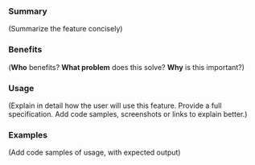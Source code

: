 ### Summary

(Summarize the feature concisely)

### Benefits

(**Who** benefits? **What problem** does this solve? **Why** is this important?)

### Usage

(Explain in detail how the user will use this feature. Provide a full specification. Add code samples, screenshots or links to explain better.)

### Examples

(Add code samples of usage, with expected output)
